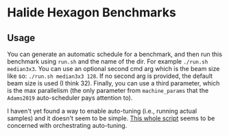 # Halide Hexagon Benchmarks

## Usage

You can generate an automatic schedule for a benchmark, and then run this benchmark using `run.sh` and the name of the dir. For example `./run.sh median3x3`. You can use an optional second cmd arg which
is the beam size like so: `./run.sh median3x3 128`. If no second arg is provided, the default beam
size is used (I think 32). Finally, you can use a third parameter, which is the max parallelism (the
only parameter from `machine_params` that the `Adams2019` auto-scheduler pays attention to).

I haven't yet found a way to enable auto-tuning (i.e., running actual samples) and it doesn't seem to be simple. [This whole script](https://github.com/halide/Halide/blob/main/src/autoschedulers/adams2019/autotune_loop.sh) seems to be concerned with orchestrating auto-tuning.